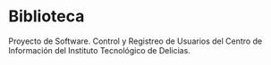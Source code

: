 # Biblioteca
Proyecto de Software. Control y Registreo de Usuarios del Centro de Información del Instituto Tecnológico de Delicias.
